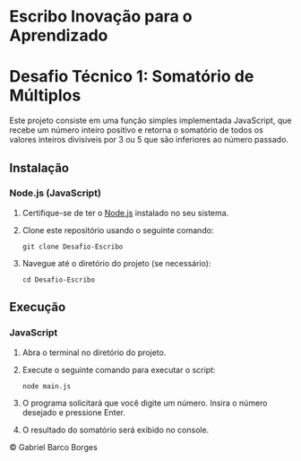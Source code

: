 # Escribo Inovação para o Aprendizado

# Desafio Técnico 1: Somatório de Múltiplos

Este projeto consiste em uma função simples implementada JavaScript, que recebe um número inteiro positivo e retorna o somatório de todos os valores inteiros divisíveis por 3 ou 5 que são inferiores ao número passado.

## Instalação

### Node.js (JavaScript)

1. Certifique-se de ter o [Node.js](https://nodejs.org/) instalado no seu sistema.

2. Clone este repositório usando o seguinte comando:

   ```
   git clone Desafio-Escribo
   ```

3. Navegue até o diretório do projeto (se necessário):

   ```
   cd Desafio-Escribo
   ```

## Execução

### JavaScript

1. Abra o terminal no diretório do projeto.

2. Execute o seguinte comando para executar o script:

   ```
   node main.js
   ```

3. O programa solicitará que você digite um número. Insira o número desejado e pressione Enter.

4. O resultado do somatório será exibido no console.

©️ Gabriel Barco Borges
